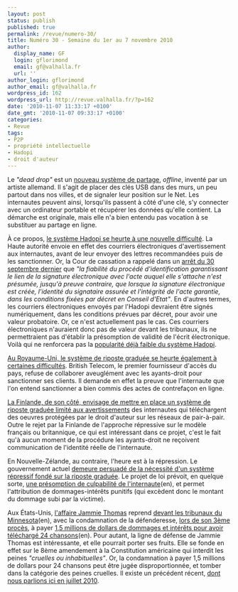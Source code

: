 ```yaml
---
layout: post
status: publish
published: true
permalink: /revue/numero-30/
title: Numéro 30 - Semaine du 1er au 7 novembre 2010
author:
  display_name: GF
  login: gflorimond
  email: gf@valhalla.fr
  url: ''
author_login: gflorimond
author_email: gf@valhalla.fr
wordpress_id: 162
wordpress_url: http://revue.valhalla.fr/?p=162
date: '2010-11-07 11:33:17 +0100'
date_gmt: '2010-11-07 09:33:17 +0100'
categories:
- Revue
tags:
- P2P
- propriété intellectuelle
- Hadopi
- droit d'auteur
---
```

Le <i>"dead drop"</i> est un <a href="http://www.pcinpact.com/actu/news/60175-deaddrops-hadopi-clef-usb-mur.htm">nouveau système de partage</a>, <i>offline</i>, inventé par un artiste allemand. Il s'agit de placer des clés USB dans des murs, un peu partout dans nos villes, et de signaler leur position sur le Net. Les internautes peuvent ainsi, lorsqu'ils passent à côté d'une clé, s'y connecter avec un ordinateur portable et récupérer les données qu'elle contient. La démarche est originale, mais elle n'a bien entendu pas vocation à se substituer au partage en ligne.

<p>À ce propos, <a href="http://www.pcinpact.com/actu/news/60172-cour-cassation-email-validite-hadopi.htm">le système Hadopi se heurte à une nouvelle difficulté</a>. La Haute autorité envoie en effet des courriers électroniques d'avertissement aux internautes, avant de leur envoyer des lettres recommandées puis de les sanctionner. Or, la Cour de cassation a rappelé dans un <a href="http://www.legifrance.gouv.fr/affichJuriJudi.do?oldAction=rechJuriJudi&idTexte=JURITEXT000022879423&fastReqId=707674896&fastPos=1">arrêt du 30 septembre dernier</a> que <i>"la fiabilité du procédé d'identification garantissant le lien de la signature électronique avec l'acte auquel elle s'attache n'est présumée, jusqu'à preuve contraire, que lorsque la signature électronique est créée, l'identité du signataire assurée et l'intégrité de l'acte garantie, dans les conditions fixées par décret en Conseil d'Etat"</i>. En d'autres termes, les courriers électroniques envoyés par l'Hadopi devraient être signés numériquement, dans les conditions prévues par décret, pour avoir une valeur probatoire. Or, ce n'est actuellement pas le cas. Ces courriers électroniques n'auraient donc pas de valeur devant les tribunaux, ils ne permettraient pas d'établir la présomption de validité de l'écrit électronique. Voilà qui ne renforcera pas la <a href="http://www.numerama.com/magazine/17253-hadopi-une-loi-inutile-pour-un-francais-sur-deux.html">popularité déjà faible du système Hadopi</a>.</p>
<p><a href="http://www.numerama.com/magazine/17245-un-fai-britannique-suspend-l-identification-massive-des-pirates.html">Au Royaume-Uni, le système de riposte graduée se heurte également à certaines difficultés</a>. British Telecom, le premier fournisseur d'accès du pays, refuse de collaborer aveuglément avec les ayants-droit pour sanctionner ses clients. Il demande en effet la preuve que l'internaute que l'on entend sanctionner a bien commis des actes de contrefaçon en ligne. </p>
<p><a href="http://www.numerama.com/magazine/17221-la-finlande-songe-a-une-riposte-graduee-limitee-aux-avertissements.html">La Finlande, de son côté, envisage de mettre en place un système de riposte graduée limité aux avertissements</a> des internautes qui téléchargent des oeuvres protégées par le droit d'auteur sur les réseaux de pair-à-pair. Outre le rejet par la Finlande de l'approche répressive sur le modèle français ou britannique, ce qui est intéressant dans ce projet, c'est le fait qu'à aucun moment de la procédure les ayants-droit ne reçoivent communication de l'identité réelle de l'internaute. </p>
<p>En Nouvelle-Zélande, au contraire, l'heure est à la répression. Le gouvernement actuel <a href="http://www.numerama.com/magazine/17229-la-riposte-graduee-demeure-un-objectif-du-gouvernement-neo-zelandais.html">demeure persuadé de la nécessité d'un système répressif fondé sur la riposte graduée</a>. Le projet de loi prévoit, en quelque sorte, <a href="http://arstechnica.com/tech-policy/news/2010/11/new-zealand-p2p-proposal-guilty-until-proven-innocent.ars">une présomption de culpabilité de l'internaute</a><span class="lang">(en)</span>, et permet l'attribution de dommages-intérêts punitifs (qui excèdent donc le montant du dommage subi par la victime).</p>
<p>Aux États-Unis, <a href="http://www.lemonde.fr/tiny/1435826/">l'affaire Jammie Thomas</a> reprend <a href="http://arstechnica.com/tech-policy/news/2010/11/third-jammie-thomas-p2p-trial-begins-it-is-groundhog-day.ars">devant les tribunaux du Minnesota</a><span class="lang">(en)</span>, avec la condamnation de la défenderesse, <a href="http://www.numerama.com/magazine/17233-condamnee-a-payer-15-million-de-dollars-pour-son-troisieme-proces-p2p.html">lors de son 3ème procès</a>, à payer <a href="http://arstechnica.com/tech-policy/news/2010/11/the-first-p2p-case-to.ars">1,5 millions de dollars de dommages et intérêts pour avoir téléchargé 24 chansons</a><span class="lang">(en)</span>. Pour autant, la ligne de défense de Jammie Thomas est intéressante, et elle pourrait porter ses fruits. Elle se fonde en effet sur le 8ème amendement à la Constitution américaine qui interdit les peines <i>"cruelles ou inhabituelles"</i>. Or, la condamnation à payer 1,5 millions de dollars pour 24 chansons peut être jugée disproportionnée, et tomber dans la catégorie des peines cruelles. Il existe un précédent récent, <a href="http://revue.valhalla.fr/numeros/13/">dont nous parlions ici en juillet 2010</a>.</p>
